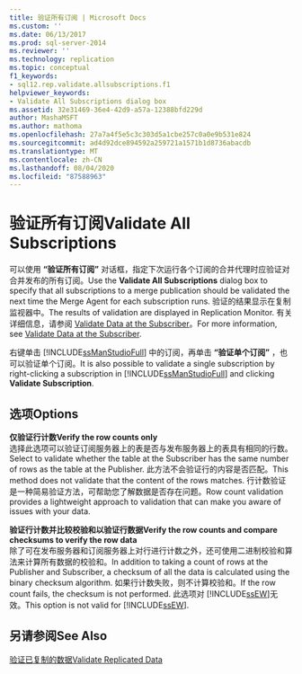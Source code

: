 ```yaml
---
title: 验证所有订阅 | Microsoft Docs
ms.custom: ''
ms.date: 06/13/2017
ms.prod: sql-server-2014
ms.reviewer: ''
ms.technology: replication
ms.topic: conceptual
f1_keywords:
- sql12.rep.validate.allsubscriptions.f1
helpviewer_keywords:
- Validate All Subscriptions dialog box
ms.assetid: 32e31469-36e4-42d9-a57a-12388bfd229d
author: MashaMSFT
ms.author: mathoma
ms.openlocfilehash: 27a7a4f5e5c3c303d5a1cbe257c0a0e9b531e824
ms.sourcegitcommit: ad4d92dce894592a259721a1571b1d8736abacdb
ms.translationtype: MT
ms.contentlocale: zh-CN
ms.lasthandoff: 08/04/2020
ms.locfileid: "87588963"
---
```

# <a name="validate-all-subscriptions"></a><span data-ttu-id="c53d8-102">验证所有订阅</span><span class="sxs-lookup"><span data-stu-id="c53d8-102">Validate All Subscriptions</span></span>
  <span data-ttu-id="c53d8-103">可以使用 **“验证所有订阅”** 对话框，指定下次运行各个订阅的合并代理时应验证对合并发布的所有订阅。</span><span class="sxs-lookup"><span data-stu-id="c53d8-103">Use the **Validate All Subscriptions** dialog box to specify that all subscriptions to a merge publication should be validated the next time the Merge Agent for each subscription runs.</span></span> <span data-ttu-id="c53d8-104">验证的结果显示在复制监视器中。</span><span class="sxs-lookup"><span data-stu-id="c53d8-104">The results of validation are displayed in Replication Monitor.</span></span> <span data-ttu-id="c53d8-105">有关详细信息，请参阅 [Validate Data at the Subscriber](validate-data-at-the-subscriber.md)。</span><span class="sxs-lookup"><span data-stu-id="c53d8-105">For more information, see [Validate Data at the Subscriber](validate-data-at-the-subscriber.md).</span></span>  
  
 <span data-ttu-id="c53d8-106">右键单击 [!INCLUDE[ssManStudioFull](../../includes/ssmanstudiofull-md.md)] 中的订阅，再单击 **“验证单个订阅”** ，也可以验证单个订阅。</span><span class="sxs-lookup"><span data-stu-id="c53d8-106">It is also possible to validate a single subscription by right-clicking a subscription in [!INCLUDE[ssManStudioFull](../../includes/ssmanstudiofull-md.md)] and clicking **Validate Subscription**.</span></span>  
  
## <a name="options"></a><span data-ttu-id="c53d8-107">选项</span><span class="sxs-lookup"><span data-stu-id="c53d8-107">Options</span></span>  
 <span data-ttu-id="c53d8-108">**仅验证行计数**</span><span class="sxs-lookup"><span data-stu-id="c53d8-108">**Verify the row counts only**</span></span>  
 <span data-ttu-id="c53d8-109">选择此选项可以验证订阅服务器上的表是否与发布服务器上的表具有相同的行数。</span><span class="sxs-lookup"><span data-stu-id="c53d8-109">Select to validate whether the table at the Subscriber has the same number of rows as the table at the Publisher.</span></span> <span data-ttu-id="c53d8-110">此方法不会验证行的内容是否匹配。</span><span class="sxs-lookup"><span data-stu-id="c53d8-110">This method does not validate that the content of the rows matches.</span></span> <span data-ttu-id="c53d8-111">行计数验证是一种简易验证方法，可帮助您了解数据是否存在问题。</span><span class="sxs-lookup"><span data-stu-id="c53d8-111">Row count validation provides a lightweight approach to validation that can make you aware of issues with your data.</span></span>  
  
 <span data-ttu-id="c53d8-112">**验证行计数并比较校验和以验证行数据**</span><span class="sxs-lookup"><span data-stu-id="c53d8-112">**Verify the row counts and compare checksums to verify the row data**</span></span>  
 <span data-ttu-id="c53d8-113">除了可在发布服务器和订阅服务器上对行进行计数之外，还可使用二进制校验和算法来计算所有数据的校验和。</span><span class="sxs-lookup"><span data-stu-id="c53d8-113">In addition to taking a count of rows at the Publisher and Subscriber, a checksum of all the data is calculated using the binary checksum algorithm.</span></span> <span data-ttu-id="c53d8-114">如果行计数失败，则不计算校验和。</span><span class="sxs-lookup"><span data-stu-id="c53d8-114">If the row count fails, the checksum is not performed.</span></span> <span data-ttu-id="c53d8-115">此选项对 [!INCLUDE[ssEW](../../includes/ssew-md.md)]无效。</span><span class="sxs-lookup"><span data-stu-id="c53d8-115">This option is not valid for [!INCLUDE[ssEW](../../includes/ssew-md.md)].</span></span>  
  
## <a name="see-also"></a><span data-ttu-id="c53d8-116">另请参阅</span><span class="sxs-lookup"><span data-stu-id="c53d8-116">See Also</span></span>  
 [<span data-ttu-id="c53d8-117">验证已复制的数据</span><span class="sxs-lookup"><span data-stu-id="c53d8-117">Validate Replicated Data</span></span>](validate-data-at-the-subscriber.md)  
  
  
